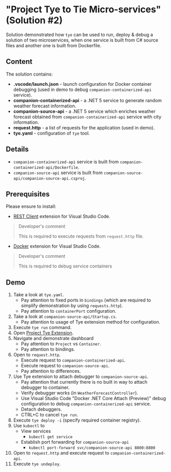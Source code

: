# "Project Tye to Tie Micro-services" (Solution #2)

Solution demonstrated how `tye` can be used to run, deploy & debug a solution of two microservices, when one service is built from C# source files and another one is built from Dockerfile.

## Content

The solution contains:

* **.vscode/launch.json** - launch configuration for Docker container debugging (used in demo to debug `companion-containerized-api` service).
* **companion-containerized-api** - a .NET 5 service to generate random weather forecast information. 
* **companion-source-api** - a .NET 5 service which enriches weather forecast obtained from `companion-containerized-api` service with city information. 
* **request.http** - a list of requests for the application (used in demo). 
* **tye.yaml** - configuration of `tye` tool.

## Details

* `companion-containerized-api` service is built from `companion-containerized-api/Dockerfile`.
* `companion-source-api` service is built from `companion-source-api/companion-source-api.csproj`.

## Prerequisites

Please ensure to install:

* [REST Client](https://github.com/Huachao/vscode-restclient) extension for Visual Studio Code.

> Developer's comment 
>
> This is required to execute requests from `request.http` file.

* [Docker](https://github.com/microsoft/vscode-docker) extension for Visual Studio Code.

> Developer's comment
> 
> This is required to debug service containers

## Demo

1. Take a look at `tye.yaml`. 
    * Pay attention to fixed ports in `bindings` (which are required to simplify demonstration by using `requests.http`). 
    * Pay attention to `containerPort` configuration.
3. Take a look at `companion-source-api/Startup.cs`. 
    * Pay attention to usage of Tye extension method for configuration.
5. Execute `tye run` command. 
6. Open [Project Tye Extension](https://github.com/Microsoft/vscode-tye/). 
7. Navigate and demonstrate dashboard
    * Pay attention to `Project` vs `Container`.
    * Pay attention to bindings.
9. Open to `request.http`. 
    * Execute request to `companion-containerized-api`. 
    * Execute request to `companion-source-api`. 
    * Pay attention to differences.
11. Use Tye extension to attach debugger to `companion-source-api`. 
    * Pay attention that currently there is no built in way to attach debugger to container. 
    * Verify debugger works (in `WeatherForecastController`).
    * Use Visual Studio Code "Docker .NET Core Attach (Preview)" debug configuration to debug `companion-containerized-api` service.
    * Detach debuggers. 
    * CTRL+C to cancel `tye run`.
15. Execute `tye deploy -i` (specify required container registry).
16. Use `kubectl` to
    * View services
        * `kubectl get service`
    * Establish port forwarding for `companion-source-api` 
        * `kubectl port-forward svc/companion-source-api 8800:8800`
18. Open to `request.http` and execute request to `companion-containerized-api`.
19. Execute `tye undeploy`.
